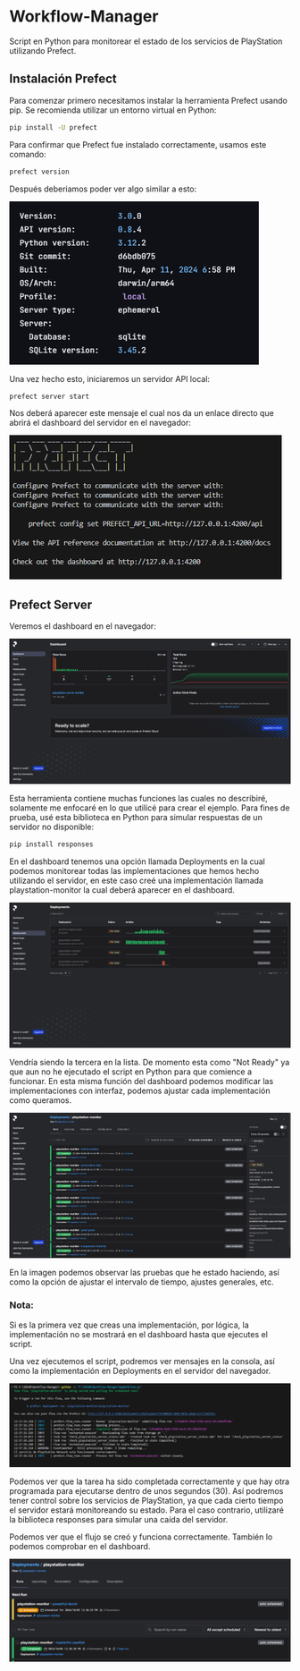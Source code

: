 # Workflow-Manager
 Script en Python para monitorear el estado de los servicios de PlayStation utilizando Prefect.

## Instalación Prefect
Para comenzar primero necesitamos instalar la herramienta Prefect usando pip. Se
recomienda utilizar un entorno virtual en Python:
```bash
pip install -U prefect
```
Para confirmar que Prefect fue instalado correctamente, usamos este comando:
```bash
prefect version
```
Después deberiamos poder ver algo similar a esto:

![Tutorial](images/3.png)

Una vez hecho esto, iniciaremos un servidor API local:
```bash
prefect server start
```
Nos deberá aparecer este mensaje el cual nos da un enlace directo que abrirá el dashboard del servidor en el navegador:

![Tutorial1](images/5.png)

## Prefect Server
Veremos el dashboard en el navegador:

![Tutorial2](images/6.png)

Esta herramienta contiene muchas funciones las cuales no describiré, solamente me enfocaré en lo que utilicé para crear el ejemplo.
Para fines de prueba, usé esta biblioteca en Python para simular respuestas de un servidor no disponible:
```bash
pip install responses
```
En el dashboard tenemos una opción llamada Deployments en la cual podemos monitorear todas las implementaciones que hemos hecho utilizando el servidor, en este caso creé una implementación llamada playstation-monitor la cual deberá aparecer en el dashboard.

![Tutorial3](images/8.png)

Vendría siendo la tercera en la lista.
De momento esta como "Not Ready" ya que aun no he ejecutado el script en Python para que comience a funcionar.
En esta misma función del dashboard podemos modificar las implementaciones con interfaz, podemos ajustar cada implementación como queramos.

![Tutorial4](images/9.png)

En la imagen podemos observar las pruebas que he estado haciendo, así como la opción de ajustar el intervalo de tiempo, ajustes generales, etc.

### Nota:
Si es la primera vez que creas una implementación, por lógica, la implementación no se mostrará en el dashboard hasta que ejecutes el script.


Una vez ejecutemos el script, podremos ver mensajes en la consola, así como la implementación en Deployments en el servidor del navegador.

![Tutorial5](images/12.png)

Podemos ver que la tarea ha sido completada correctamente y que hay otra programada para ejecutarse dentro de unos segundos (30).
Así podremos tener control sobre los servicios de PlayStation, ya que cada cierto tiempo el servidor estará monitoreando su estado. 
Para el caso contrario, utilizaré la biblioteca responses para simular una caída del servidor.


Podemos ver que el flujo se creó y funciona correctamente.
También lo podemos comprobar en el dashboard.

![Tutorial6](images/13.png)
